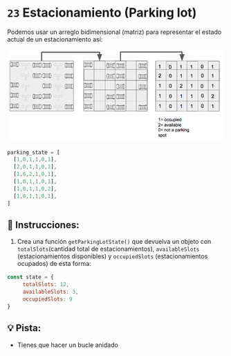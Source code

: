 # `23` Estacionamiento (Parking lot)

Podemos usar un arreglo bidimensional (matriz) para representar el estado actual de un estacionamiento así:


![Parking Lot BreatheCode](../../.learn/assets/23.png)

```js
parking_state = [
  [1,0,1,1,0,1],
  [2,0,1,1,0,1],
  [1,0,2,1,0,1],
  [1,0,1,1,0,1],
  [1,0,1,1,0,2],
  [1,0,1,1,0,1],
]
```

## 📝 Instrucciones:

1. Crea una función `getParkingLotState()` que devuelva un objeto con `totalSlots`(cantidad total de estacionamientos), `availableSlots` (estacionamientos disponibles) y `occupiedSlots` (estacionamientos ocupados) de esta forma:

```js
const state = {
     totalSlots: 12,
     availableSlots: 3,
     occupiedSlots: 9
}
```

## 💡 Pista:

+ Tienes que hacer un bucle anidado
